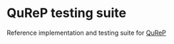 QuReP testing suite 
=========

Reference implementation and testing suite for [QuReP](https://github.com/solazs/qurep)
